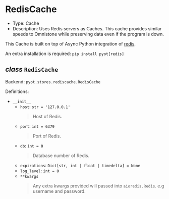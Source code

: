 # RedisCache

- Type: Cache
- Description: Uses Redis servers as Caches. This cache provides similar speeds to Omnistone while preserving data even if the program is down.

This Cache is built on top of Async Python integration of [redis](https://github.com/aio-libs/aioredis-py).

An extra installation is required: `pip install pyot[redis]`

## _class_ `RedisCache`

Backend: `pyot.stores.rediscache.RedisCache`

Definitions:

* `__init__`
  * `host`: `str = '127.0.0.1'`
    > Host of Redis.
  * `port`: `int = 6379`
    > Port of Redis.
  * `db`: `int = 0`
    > Database number of Redis.
  * `expirations`: `Dict[str, int | float | timedelta] = None`
  * `log_level`: `int = 0`
  * `**kwargs`
    > Any extra kwargs provided will passed into `aioredis.Redis`. e.g username and password.
